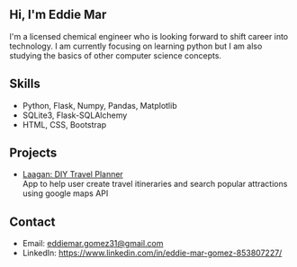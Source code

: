 ## Hi, I'm Eddie Mar

I'm a licensed chemical engineer who is looking forward to shift career into technology.
I am currently focusing on learning python but I am also studying the basics of other computer science concepts.

## Skills
- Python, Flask, Numpy, Pandas, Matplotlib
- SQLite3, Flask-SQLAlchemy
- HTML, CSS, Bootstrap

## Projects
- [Laagan: DIY Travel Planner](https://github.com/eddie-mar/laagan.git)<br>App to help user create travel itineraries and search popular attractions using google maps API 

## Contact
- Email: eddiemar.gomez31@gmail.com
- LinkedIn: https://www.linkedin.com/in/eddie-mar-gomez-853807227/
<!--
**eddie-mar/eddie-mar** is a ✨ _special_ ✨ repository because its `README.md` (this file) appears on your GitHub profile.

Here are some ideas to get you started:

- 🔭 I’m currently working on ...
- 🌱 I’m currently learning ...
- 👯 I’m looking to collaborate on ...
- 🤔 I’m looking for help with ...
- 💬 Ask me about ...
- 📫 How to reach me: ...
- 😄 Pronouns: ...
- ⚡ Fun fact: ...
-->
